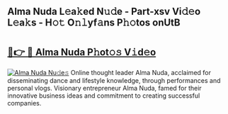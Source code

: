 ## Alma Nuda L𝚎a𝚔ed N𝚞𝚍e - Part-xsv Vi𝚍𝚎o L𝚎a𝚔s - H𝚘𝚝 O𝚗𝚕yf𝚊ns P𝚑𝚘tos onUtB

# <h2><a href="http://kf5tvo.oniu.top/?m=Alma+Nuda">🔗👉 🔴 Alma Nuda P𝚑ot𝚘𝚜 V𝚒d𝚎o</a></h2>

[![Alma Nuda Nu𝚍e𝚜](https://i.imgur.com/0qMVB7G.gif)](http://kf5tvo.oniu.top/?m=Alma+Nuda)
Online thought leader Alma Nuda, acclaimed for disseminating dance and lifestyle knowledge, through performances and personal vlogs. Visionary entrepreneur Alma Nuda, famed for their innovative business ideas and commitment to creating successful companies.  
